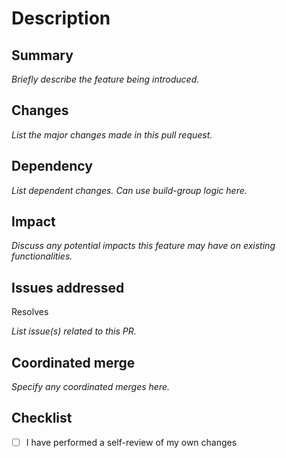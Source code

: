 # Description

## Summary

_Briefly describe the feature being introduced._

## Changes

_List the major changes made in this pull request._

## Dependency

_List dependent changes. Can use build-group logic here._

## Impact

_Discuss any potential impacts this feature may have on existing functionalities._

## Issues addressed

Resolves

_List issue(s) related to this PR._

## Coordinated merge

_Specify any coordinated merges here._


## Checklist

- [ ] I have performed a self-review of my own changes
